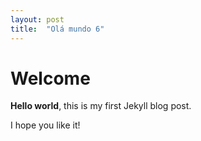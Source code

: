 ```yaml
---
layout: post
title:  "Olá mundo 6"
---
```


# Welcome

**Hello world**, this is my first Jekyll blog post.

I hope you like it!